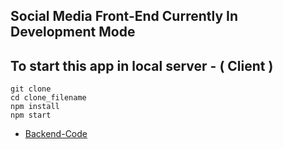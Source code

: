 ## Social Media Front-End Currently In Development Mode 

## To start this app in local server - ( Client ) 
```
git clone 
cd clone_filename
npm install
npm start 
```


* [Backend-Code](https://github.com/amisha26/Social-Media-BackEnd)